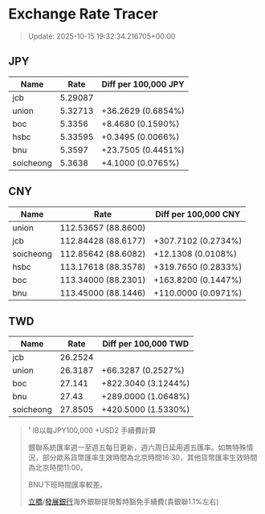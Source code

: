 # Exchange Rate Tracer

> Update: 2025-10-15 19:32:34.216705+00:00

## JPY

| Name      |    Rate | Diff per 100,000 JPY   |
|-----------|---------|------------------------|
| jcb       | 5.29087 |                        |
| union     | 5.32713 | +36.2629 (0.6854%)     |
| boc       | 5.3356  | +8.4680 (0.1590%)      |
| hsbc      | 5.33595 | +0.3495 (0.0066%)      |
| bnu       | 5.3597  | +23.7505 (0.4451%)     |
| soicheong | 5.3638  | +4.1000 (0.0765%)      |

## CNY

| Name      | Rate                | Diff per 100,000 CNY   |
|-----------|---------------------|------------------------|
| union     | 112.53657	(88.8600) |                        |
| jcb       | 112.84428	(88.6177) | +307.7102 (0.2734%)    |
| soicheong | 112.85642	(88.6082) | +12.1308 (0.0108%)     |
| hsbc      | 113.17618	(88.3578) | +319.7650 (0.2833%)    |
| boc       | 113.34000	(88.2301) | +163.8200 (0.1447%)    |
| bnu       | 113.45000	(88.1446) | +110.0000 (0.0971%)    |

## TWD

| Name      |    Rate | Diff per 100,000 TWD   |
|-----------|---------|------------------------|
| jcb       | 26.2524 |                        |
| union     | 26.3187 | +66.3287 (0.2527%)     |
| boc       | 27.141  | +822.3040 (3.1244%)    |
| bnu       | 27.43   | +289.0000 (1.0648%)    |
| soicheong | 27.8505 | +420.5000 (1.5330%)    |


> ¹ IB以每JPY100,000 +USD2 手續費計算
>
> 銀聯系統匯率週一至週五每日更新，週六周日延用週五匯率。如無特殊情況，部分歐系貨幣匯率生效時間為北京時間16:30，其他貨幣匯率生效時間為北京時間11:00。
>
> BNU下班時間匯率較差。
>
> [立橋](https://www.wlbank.com.mo/uploads/ueditor/file/20181211/1544536513900230.pdf)/[發展銀行](https://www.mdb.com.mo/Service_Charges_20230728.pdf)海外銀聯提現暫時豁免手續費(貴銀聯1.1%左右)

